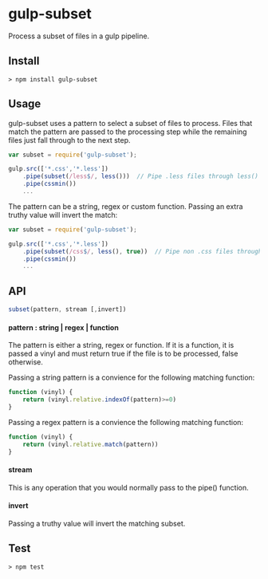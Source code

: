 # gulp-subset

Process a subset of files in a gulp pipeline.

## Install

```
> npm install gulp-subset
```

## Usage

gulp-subset uses a pattern to select a subset of files to process.
Files that match the pattern are passed to the processing step while
the remaining files just fall through to the next step.

```javascript
var subset = require('gulp-subset');

gulp.src(['*.css','*.less'])
	.pipe(subset(/less$/, less()))  // Pipe .less files through less()
	.pipe(cssmin())
	...
```

The pattern can be a string, regex or custom function.  Passing an extra
truthy value will invert the match:

```javascript
var subset = require('gulp-subset');

gulp.src(['*.css','*.less'])
	.pipe(subset(/css$/, less(), true))  // Pipe non .css files through less()
	.pipe(cssmin())
	...
```


## API

```javascript
subset(pattern, stream [,invert])
```

#### pattern : string | regex | function

The pattern is either a string, regex or function.  If it is a function, it is passed
a vinyl and must return true if the file is to be processed, false otherwise.  

Passing a string pattern is a convience for the following matching function:

```javascript
function (vinyl) { 
	return (vinyl.relative.indexOf(pattern)>=0)
}
```

Passing a regex pattern is a convience the following matching function:

```javascript
function (vinyl) {
	return (vinyl.relative.match(pattern))
}
```

#### stream

This is any operation that you would normally pass to the pipe() function.

#### invert

Passing a truthy value will invert the matching subset.

## Test

```
> npm test
```
